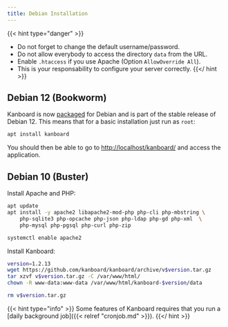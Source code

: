 ```yaml
---
title: Debian Installation
---
```


{{< hint type="danger" >}}
- Do not forget to change the default username/password.
- Do not allow everybody to access the directory `data` from the URL.
- Enable `.htaccess` if you use Apache (Option `AllowOverride All`).
- This is your responsability to configure your server correctly.
{{</ hint >}}

Debian 12 (Bookworm)
------------------

Kanboard is now [packaged](https://packages.debian.org/bookworm/kanboard) for Debian and is part
of the stable release of Debian 12. This means that for a basic installation just run as `root`:

```bash
apt install kanboard
```

You should then be able to go to <http://localhost/kanboard/> and access the application.


Debian 10 (Buster)
------------------

Install Apache and PHP:

```bash
apt update
apt install -y apache2 libapache2-mod-php php-cli php-mbstring \
    php-sqlite3 php-opcache php-json php-ldap php-gd php-xml  \
    php-mysql php-pgsql php-curl php-zip

systemctl enable apache2
```

Install Kanboard:

```bash
version=1.2.13
wget https://github.com/kanboard/kanboard/archive/v$version.tar.gz
tar xzvf v$version.tar.gz -C /var/www/html/
chown -R www-data:www-data /var/www/html/kanboard-$version/data

rm v$version.tar.gz
```

{{< hint type="info" >}}
Some features of Kanboard requires that you run a [daily background job]({{< relref "cronjob.md" >}}).
{{</ hint >}}
